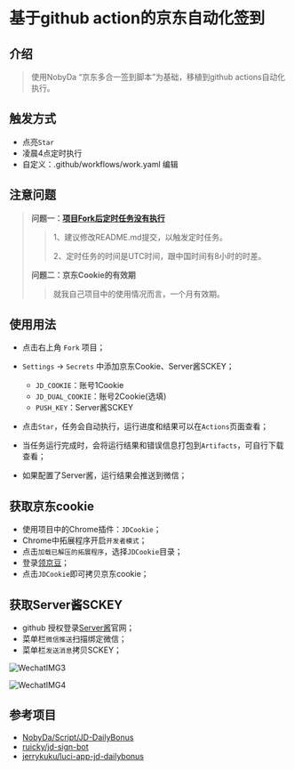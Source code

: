 # 基于github action的京东自动化签到

## 介绍

> 使用NobyDa “京东多合一签到脚本”为基础，移植到github actions自动化执行。


## 触发方式
* 点亮`Star`
* 凌晨4点定时执行
*  自定义：.github/workflows/work.yaml 编辑

## 注意问题

> **问题一：[项目Fork后定时任务没有执行](https://github.com/ZHDeveloper/JD_Sign_Action/issues/3)**
> 
>>1、建议修改README.md提交，以触发定时任务。
>>
>>2、定时任务的时间是UTC时间，跟中国时间有8小时的时差。
> 
>  **问题二：京东Cookie的有效期**
> 
> >就我自己项目中的使用情况而言，一个月有效期。



## 使用用法
* 点击右上角 `Fork` 项目；

* `Settings` -> `Secrets` 中添加京东Cookie、Server酱SCKEY；
	- `JD_COOKIE`：账号1Cookie
	- `JD_DUAL_COOKIE`：账号2Cookie(选填)
	- `PUSH_KEY`：Server酱SCKEY
* 点击`Star`，任务会自动执行，运行进度和结果可以在`Actions`页面查看；
* 当任务运行完成时，会将运行结果和错误信息打包到`Artifacts`，可自行下载查看；
* 如果配置了Server酱，运行结果会推送到微信；

## 获取京东cookie

* 使用项目中的Chrome插件：`JDCookie`；
* Chrome中拓展程序开启`开发者模式`；
* 点击`加载已解压的拓展程序`，选择`JDCookie`目录；
* 登录[领京豆](https://bean.m.jd.com/)；
* 点击`JDCookie`即可拷贝京东cookie；

## 获取Server酱SCKEY

* github 授权登录[Server酱](http://sc.ftqq.com/3.version)官网；
* 菜单栏`微信推送`扫描绑定微信；
* 菜单栏`发送消息`拷贝SCKEY；



![WechatIMG3](./images/WechatIMG3.jpeg)

![WechatIMG4](./images/WechatIMG4.jpeg)


## 参考项目
* [NobyDa/Script/JD-DailyBonus](https://github.com/NobyDa/Script/blob/master/JD-DailyBonus/JD_DailyBonus.js)
* [ruicky/jd-sign-bot](https://github.com/ruicky/jd_sign_bot)
* [jerrykuku/luci-app-jd-dailybonus](https://github.com/jerrykuku/luci-app-jd-dailybonus)
